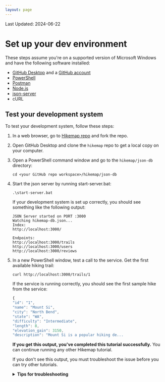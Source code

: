 ```yaml
---
layout: page
---
```

Last Updated: 2024-06-22

# Set up your dev environment

These steps assume you're on a supported version of Microsoft Windows and have the following software installed:
* [GitHub Desktop](https://desktop.github.com) and a [GitHub account](https://github.com)
* [PowerShell](https://learn.microsoft.com/en-us/powershell/scripting/install/installing-powershell?view=powershell-7.4)
* [Postman](https://www.postman.com/downloads/)
* [Node.js](https://nodejs.org/en/)
* [json-server](https://www.npmjs.com/package/json-server)
* cURL

## Test your development system

To test your development system, follow these steps:

1. In a web browser, go to [Hikemap repo](https://github.com/soyoahn/hikemap) and fork the repo. 
2. Open GitHub Desktop and clone the `hikemap` repo to get a local copy on your computer.
3. Open a PowerShell command window and go to the `hikemap/json-db` directory: 

    ```shell
    cd <your GitHub repo workspace>/hikemap/json-db
    ```
2. Start the json server by running start-server.bat: 
    ```shell
    .\start-server.bat
    ``` 
    If your development system is set up correctly, you should see something like the following output: 
    ```shell
    JSON Server started on PORT :3000
    Watching hikemap-db.json...
    Index:
    http://localhost:3000/

    Endpoints:
    http://localhost:3000/trails
    http://localhost:3000/users
    http://localhost:3000/reviews
    ``` 
4. In a new PowerShell window, test a call to the service. Get the first available hiking trail:

    ```shell
    curl http://localhost:3000/trails/1
    ```
    If the service is running correctly, you should see the first sample hike from the service: 

    ```js
    {
    "id": "1",
    "name": "Mount Si",
    "city": "North Bend",
    "state": "WA",
    "difficulty": "Intermediate",
    "length": 8,
    "elevation_gain": 3150,
    "description": "Mount Si is a popular hiking de...
    ```
    **If you get this output, you've completed this tutorial successfully.** You can continue running any other Hikemap tutorial.
    
    If you don't see this output, you must troubleshoot the issue before you can try other tutorials.

    <details>
    <summary><b>Tips for troubleshooting</b></summary>
        
    1. Check your commands for typos
    2. Check that you're in the correct directory
    3. Look up any error messages to verify that all prerequisite software was installed correctly
    4. Check that all prerequisite software is up to date
    </details>
        